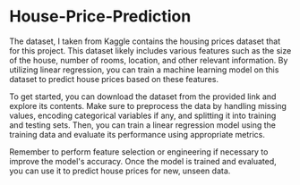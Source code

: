 # House-Price-Prediction
The dataset, I taken from Kaggle contains the housing prices dataset that for this project. This dataset likely includes various features such as the size of the house, number of rooms, location, and other relevant information. By utilizing linear regression, you can train a machine learning model on this dataset to predict house prices based on these features.

To get started, you can download the dataset from the provided link and explore its contents. Make sure to preprocess the data by handling missing values, encoding categorical variables if any, and splitting it into training and testing sets. Then, you can train a linear regression model using the training data and evaluate its performance using appropriate metrics.

Remember to perform feature selection or engineering if necessary to improve the model's accuracy. Once the model is trained and evaluated, you can use it to predict house prices for new, unseen data.
